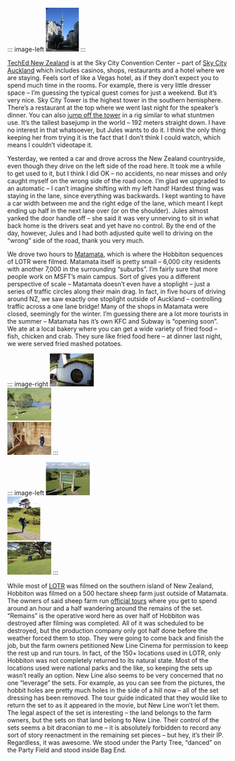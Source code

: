 ::: image-left
[![](https://raw.githubusercontent.com/devhawk/devhawk.github.io/master/images/blog/20040801-1654-hanging-in-hobbiton/AlbertParkPDT-4-small.jpg)](https://raw.githubusercontent.com/devhawk/devhawk.github.io/master/images/blog/20040801-1654-hanging-in-hobbiton/AlbertParkPDT-4.jpg)
:::

[TechEd New Zealand](http://www.microsoft.com/nz/teched) is at the Sky City
Convention Center – part of [Sky City
Auckland](http://www.skycityauckland.co.nz/) which includes casinos,
shops, restaurants and a hotel where we are staying. Feels sort of like
a Vegas hotel, as if they don’t expect you to spend much time in the
rooms. For example, there is very little dresser space – I’m guessing
the typical guest comes for just a weekend. But it’s very nice. Sky City
Tower is the highest tower in the southern hemisphere. There’s a
restaurant at the top where we went last night for the speaker’s dinner.
You can also [jump off the tower](http://www.skyjump.co.nz/) in a rig
similar to what stuntmen use. It’s the tallest basejump in the world –
192 meters straight down. I have no interest in that whatsoever, but
Jules wants to do it. I think the only thing keeping her from trying it
is the fact that I don’t think I could watch, which means I couldn’t
videotape it.

Yesterday, we rented a car and drove across the New Zealand countryside,
even though they drive on the left side of the road here. It took me a
while to get used to it, but I think I did OK – no accidents, no near
misses and only caught myself on the wrong side of the road once. I’m
glad we upgraded to an automatic – I can’t imagine shifting with my left
hand! Hardest thing was staying in the lane, since everything was
backwards. I kept wanting to have a car width between me and the right
edge of the lane, which meant I kept ending up half in the next lane
over (or on the shoulder). Jules almost yanked the door handle off – she
said it was very unnerving to sit in what back home is the drivers seat
and yet have no control. By the end of the day, however, Jules and I had
both adjusted quite well to driving on the “wrong” side of the road,
thank you very much.

We drove two hours to [Matamata](http://www.matamata-info.co.nz/), which
is where the Hobbiton sequences of LOTR were filmed. Matamata itself is
pretty small – 6,000 city residents with another 7,000 in the
surrounding “suburbs”. I’m fairly sure that more people work on MSFT’s
main campus. Sort of gives you a different perspective of scale –
Matamata doesn’t even have a stoplight – just a series of traffic
circles along their main drag. In fact, in five hours of driving around
NZ, we saw exactly one stoplight outside of Auckland – controlling
traffic across a one lane bridge! Many of the shops in Matamata were
closed, seemingly for the winter. I’m guessing there are a lot more
tourists in the summer – Matamata has it’s own KFC and Subway is
“opening soon”. We ate at a local bakery where you can get a wide
variety of fried food – fish, chicken and crab. They sure like fried
food here – at dinner last night, we were served fried mashed potatoes.

::: image-right
[![](https://raw.githubusercontent.com/devhawk/devhawk.github.io/master/images/blog/20040801-1654-hanging-in-hobbiton/HobbitonNZT-61-small.jpg)](https://raw.githubusercontent.com/devhawk/devhawk.github.io/master/images/blog/20040801-1654-hanging-in-hobbiton/HobbitonNZT-61.jpg)\
[![](https://raw.githubusercontent.com/devhawk/devhawk.github.io/master/images/blog/20040801-1654-hanging-in-hobbiton/HobbitonNZT-20-small.jpg)](https://raw.githubusercontent.com/devhawk/devhawk.github.io/master/images/blog/20040801-1654-hanging-in-hobbiton/HobbitonNZT-20.jpg)\
[![](https://raw.githubusercontent.com/devhawk/devhawk.github.io/master/images/blog/20040801-1654-hanging-in-hobbiton/HobbitonNZT-85-small.jpg)](https://raw.githubusercontent.com/devhawk/devhawk.github.io/master/images/blog/20040801-1654-hanging-in-hobbiton/HobbitonNZT-85.jpg)
:::

::: image-left
[![](https://raw.githubusercontent.com/devhawk/devhawk.github.io/master/images/blog/20040801-1654-hanging-in-hobbiton/HobbitonNZT-24-small.jpg)](https://raw.githubusercontent.com/devhawk/devhawk.github.io/master/images/blog/20040801-1654-hanging-in-hobbiton/HobbitonNZT-24.jpg)\
[![](https://raw.githubusercontent.com/devhawk/devhawk.github.io/master/images/blog/20040801-1654-hanging-in-hobbiton/HobbitonNZT-55-small.jpg)](https://raw.githubusercontent.com/devhawk/devhawk.github.io/master/images/blog/20040801-1654-hanging-in-hobbiton/HobbitonNZT-55.jpg)\
[![](https://raw.githubusercontent.com/devhawk/devhawk.github.io/master/images/blog/20040801-1654-hanging-in-hobbiton/HobbitonNZT-70-small.jpg)](https://raw.githubusercontent.com/devhawk/devhawk.github.io/master/images/blog/20040801-1654-hanging-in-hobbiton/HobbitonNZT-70.jpg)
:::

While most of [LOTR](http://lordoftherings.net/) was filmed on the
southern island of New Zealand, Hobbiton was filmed on a 500 hectare
sheep farm just outside of Matamata. The owners of said sheep farm run
[official tours](http://www.hobbitontours.com/) where you get to spend
around an hour and a half wandering around the remains of the set.
“Remains” is the operative word here as over half of Hobbiton was
destroyed after filming was completed. All of it was scheduled to be
destroyed, but the production company only got half done before the
weather forced them to stop. They were going to come back and finish the
job, but the farm owners petitioned New Line Cinema for permission to
keep the rest up and run tours. In fact, of the 150+ locations used in
LOTR, only Hobbiton was not completely returned to its natural state.
Most of the locations used were national parks and the like, so keeping
the sets up wasn’t really an option. New Line also seems to be very
concerned that no one “leverage” the sets. For example, as you can see
from the pictures, the hobbit holes are pretty much holes in the side of
a hill now – all of the set dressing has been removed. The tour guide
indicated that they would like to return the set to as it appeared in
the movie, but New Line won’t let them. The legal aspect of the set is
interesting – the land belongs to the farm owners, but the sets on that
land belong to New Line. Their control of the sets seems a bit draconian
to me – it is absolutely forbidden to record any sort of story
reenactment in the remaining set pieces – but hey, it’s their IP.
Regardless, it was awesome. We stood under the Party Tree, “danced” on
the Party Field and stood inside Bag End.
